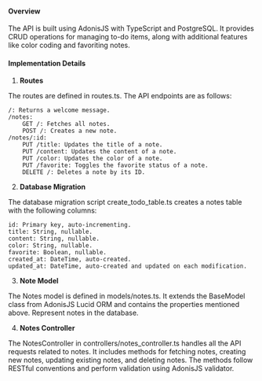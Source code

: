 #### Overview

The API is built using AdonisJS with TypeScript and PostgreSQL. It provides CRUD operations for managing to-do items, along with additional features like color coding and favoriting notes.


#### Implementation Details

1. **Routes**

The routes are defined in routes.ts. The API endpoints are as follows:

    /: Returns a welcome message.
    /notes:
        GET /: Fetches all notes.
        POST /: Creates a new note.
    /notes/:id:
        PUT /title: Updates the title of a note.
        PUT /content: Updates the content of a note.
        PUT /color: Updates the color of a note.
        PUT /favorite: Toggles the favorite status of a note.
        DELETE /: Deletes a note by its ID.

2. **Database Migration**

The database migration script create_todo_table.ts creates a notes table with the following columns:

    id: Primary key, auto-incrementing.
    title: String, nullable.
    content: String, nullable.
    color: String, nullable.
    favorite: Boolean, nullable.
    created_at: DateTime, auto-created.
    updated_at: DateTime, auto-created and updated on each modification.

3. **Note Model**

The Notes model is defined in models/notes.ts. It extends the BaseModel class from AdonisJS Lucid ORM and contains the properties mentioned above. Represent notes in the database.

4. **Notes Controller**

The NotesController in controllers/notes_controller.ts handles all the API requests related to notes. It includes methods for fetching notes, creating new notes, updating existing notes, and deleting notes. The methods follow RESTful conventions and perform validation using AdonisJS validator.
